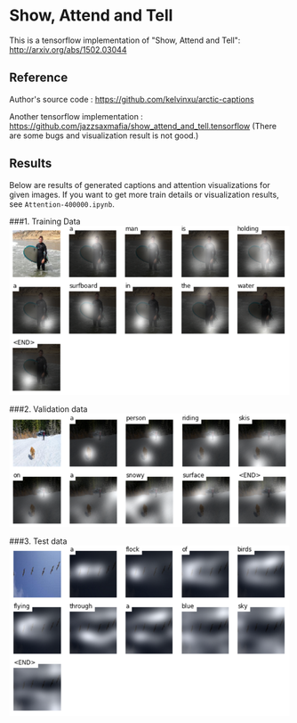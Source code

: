 # Show, Attend and Tell 
This is a tensorflow implementation of "Show, Attend and Tell": http://arxiv.org/abs/1502.03044

## Reference
Author's source code : https://github.com/kelvinxu/arctic-captions

Another tensorflow implementation : https://github.com/jazzsaxmafia/show_attend_and_tell.tensorflow
(There are some bugs and visualization result is not good.)

## Results
Below are results of generated captions and attention visualizations for given images.
If you want to get more train details or visualization results, see `Attention-400000.ipynb`. 

###1. Training Data
![alt text](train.jpg "train image")

###2. Validation data
![alt text](val.jpg "val image")

###3. Test data
![alt text](test.jpg "test image")
